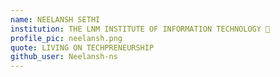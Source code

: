 ```yaml
---
name: NEELANSH SETHI
institution: THE LNM INSTITUTE OF INFORMATION TECHNOLOGY 🚩
profile_pic: neelansh.png
quote: LIVING ON TECHPRENEURSHIP
github_user: Neelansh-ns
---
```

